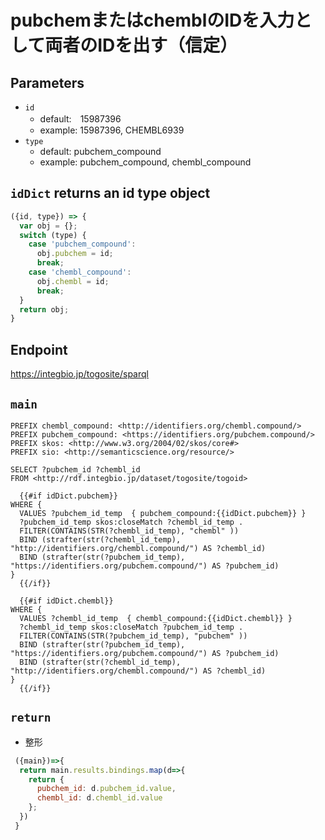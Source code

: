 # pubchemまたはchemblのIDを入力として両者のIDを出す（信定）

## Parameters
* `id`
  * default:　15987396
  * example: 15987396, CHEMBL6939
* `type`
  * default: pubchem_compound
  * example: pubchem_compound, chembl_compound
  
## `idDict` returns an id type object

```javascript
({id, type}) => {
  var obj = {};
  switch (type) {
    case 'pubchem_compound':
      obj.pubchem = id;
      break;
    case 'chembl_compound':
      obj.chembl = id;
      break;
  }
  return obj;
}
```

## Endpoint

https://integbio.jp/togosite/sparql

## `main`

```sparql
PREFIX chembl_compound: <http://identifiers.org/chembl.compound/>
PREFIX pubchem_compound: <https://identifiers.org/pubchem.compound/>
PREFIX skos: <http://www.w3.org/2004/02/skos/core#>
PREFIX sio: <http://semanticscience.org/resource/>

SELECT ?pubchem_id ?chembl_id
FROM <http://rdf.integbio.jp/dataset/togosite/togoid>

  {{#if idDict.pubchem}}
WHERE {
  VALUES ?pubchem_id_temp  { pubchem_compound:{{idDict.pubchem}} }
  ?pubchem_id_temp skos:closeMatch ?chembl_id_temp .
  FILTER(CONTAINS(STR(?chembl_id_temp), "chembl" ))
  BIND (strafter(str(?chembl_id_temp), "http://identifiers.org/chembl.compound/") AS ?chembl_id)
  BIND (strafter(str(?pubchem_id_temp), "https://identifiers.org/pubchem.compound/") AS ?pubchem_id)
}
  {{/if}}
   
  {{#if idDict.chembl}}
WHERE {
  VALUES ?chembl_id_temp  { chembl_compound:{{idDict.chembl}} }
  ?chembl_id_temp skos:closeMatch ?pubchem_id_temp .
  FILTER(CONTAINS(STR(?pubchem_id_temp), "pubchem" ))
  BIND (strafter(str(?pubchem_id_temp), "https://identifiers.org/pubchem.compound/") AS ?pubchem_id)
  BIND (strafter(str(?chembl_id_temp), "http://identifiers.org/chembl.compound/") AS ?chembl_id)
}
  {{/if}}
 ```

## `return`
- 整形

```javascript
 ({main})=>{
  return main.results.bindings.map(d=>{ 
    return {
      pubchem_id: d.pubchem_id.value, 
      chembl_id: d.chembl_id.value
    };
  }) 
 }
```